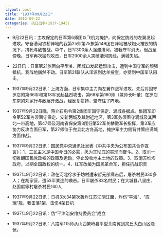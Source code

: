 ```yaml
---
layout: post
title: "1937年09月22日"
date: 2012-09-22
categories: 抗日战争(1937-1945)
---
```


<meta name="referrer" content="no-referrer" />

- 9月22日讯：主攻保定的日军第6师团以飞机为掩护，向保定防线的左翼发起进攻。守备漕河铁桥阵地的我第25师第75旅第149团在阵地被敌炮火摧毁的情况下，拼死与敌苦战。中午，日军300余人强渡漕河，被我守军消灭。但战至傍晚，日军再次猛烈攻击，日军2000余人突破漕河防线，满城失陷。 

- 22日讯：日军第21旅团向平型关、团城口发起猛烈攻击，遭到中国守军的顽强抵抗。我阵地巍然不动。日军第21联队从浑源到达羊投崖，亦受到中国军队阻击。 

- 1937年9月22日讯：上海方面，日军集中主力向左翼作战军进攻，先后对固守罗店的第66军和第18军发起猛烈攻击。第66军第160师（兼师长叶肇）在罗店东南的刘家行与敌展开激战，经反复拼搏，坚守往了阵地。 

- 1937年9月22日晚，蒋介石电令第2集团军固守保定、满城各据点。集团军即令第52军务须固守保定、安新两城及其附近地区，第3军务须固守满城及其西北一带高地，第47师及河南省保安第3团归第52军关麟徵军长指挥，第3军应协力反攻当面日军，第27师位于完县北方各高地，掩护军主力侧背并策应满城方面作战。 

- 1937年9月22日讯：国民党中央通讯社发表《中共中央为公布国共合作宣言》；1、三民主义是中国今日的必需，愿为其彻底的实现而奋斗。2、取消一切推翻国民党政权的政策及运动，停止没收地主土地的政策。3、取消苏维埃政府，以期全国政权的统一。4、红军改编为国民革命军，担任抗战职责 

- 1937年9月22日讯：敌在河北徐水于坊村遭宋哲元部痛击后，屠杀村民330多人；在胡家营，遭53军某连的袭击。日军屠杀83名村民；在大城县八里庄、赵固献等村屠杀村民160人 

- 1937年9月22日讯：日机3次34架次轰炸江苏江阴江面，炸伤“平海”、“应瑞”舰，我击落1架、击伤4架日机 

- 1937年9月22日讯：伪“平津治安维持委员会”成立 

- 1937年9月22日讯：八路军115师从山西繁峙县平型关南翼到灵丘太白山区隐伏。 

